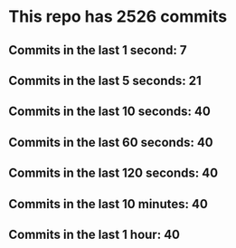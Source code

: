 # This repo has 2526 commits

## Commits in the last 1 second: 7
## Commits in the last 5 seconds: 21
## Commits in the last 10 seconds: 40
## Commits in the last 60 seconds: 40
## Commits in the last 120 seconds: 40
## Commits in the last 10 minutes: 40
## Commits in the last 1 hour: 40
